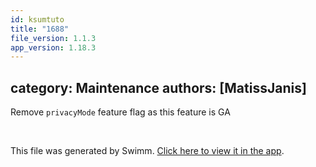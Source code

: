```yaml
---
id: ksumtuto
title: "1688"
file_version: 1.1.3
app_version: 1.18.3
---
```


## category: Maintenance authors: \[MatissJanis\]

Remove `privacyMode` feature flag as this feature is GA

<br/>

This file was generated by Swimm. [Click here to view it in the app](https://app.swimm.io/repos/Z2l0aHViJTNBJTNBYWN0dWFsJTNBJTNBc2FuanBhcmVlaw==/docs/ksumtuto).
